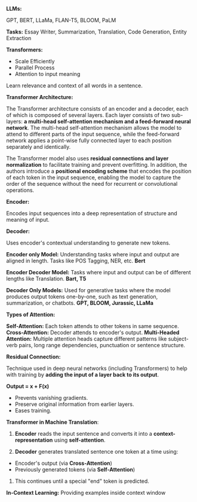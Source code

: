 **LLMs:**

GPT, BERT, LLaMa, FLAN-T5, BLOOM, PaLM

**Tasks:** Essay Writer, Summarization, Translation, Code Generation, Entity Extraction

**Transformers:**

- Scale Efficiently
- Parallel Process
- Attention to input meaning

Learn relevance and context of all words in a sentence.

**Transformer Architecture:**

The Transformer architecture consists of an encoder and a decoder, each of which is composed of several layers. Each layer consists of two sub-layers: **a multi-head self-attention mechanism and a feed-forward neural network**. The multi-head self-attention mechanism allows the model to attend to different parts of the input sequence, while the feed-forward network applies a point-wise fully connected layer to each position separately and identically.

The Transformer model also uses **residual connections and layer normalization** to facilitate training and prevent overfitting. In addition, the authors introduce a **positional encoding scheme** that encodes the position of each token in the input sequence, enabling the model to capture the order of the sequence without the need for recurrent or convolutional operations.

**Encoder:**

Encodes input sequences into a deep representation of structure and meaning of input.

**Decoder:**

Uses encoder's contextual understanding to generate new tokens.

**Encoder only Model:** Understanding tasks where input and output are aligned in length. Tasks like POS Tagging, NER, etc. **Bert**

**Encoder Decoder Model:** Tasks where input and output can be of different lengths like Translation. **Bart, T5**

**Decoder Only Models:**  Used for generative tasks where the model produces output tokens one-by-one, such as text generation, summarization, or chatbots. **GPT, BLOOM, Jurassic, LLaMa**

**Types of Attention:**

**Self-Attention:** Each token attends to other tokens in same sequence.
**Cross-Attention:** Decoder attends to encoder's output.
**Multi-Headed Attention:** Multiple attention heads capture different patterns like subject-verb pairs, long range dependencies, punctuation or sentence structure.

**Residual Connection:**

Technique used in deep neural networks (including Transformers) to help with training by **adding the input of a layer back to its output**.

**Output = x + F(x)**

- Prevents vanishing gradients.
- Preserve original information from earlier layers.
- Eases training.

**Transformer in Machine Translation**:

1. **Encoder** reads the input sentence and converts it into a **context-representation** using **self-attention**.

2. **Decoder** generates translated sentence one token at a time using:
- Encoder's output (via **Cross-Attention**)
- Previously generated tokens (via **Self-Attention**)

1. This continues until a special "end" token is predicted.

**In-Context Learning:** Providing examples inside context window




